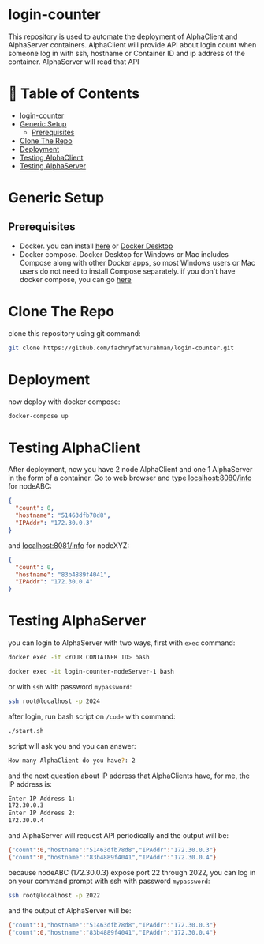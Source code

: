 # login-counter

This repository is used to automate the deployment of AlphaClient and AlphaServer containers. AlphaClient will provide API about login count when someone log in with ssh, hostname or Container ID and ip address of the container. AlphaServer will read that API

<div><h1>📜 Table of Contents</h1></div>

- [login-counter](#login-counter)
- [Generic Setup](#generic-setup)
  - [Prerequisites](#prerequisites)
- [Clone The Repo](#clone-the-repo)
- [Deployment](#deployment)
- [Testing AlphaClient](#testing-alphaclient)
- [Testing AlphaServer](#testing-alphaserver)


# Generic Setup
## Prerequisites
- Docker. you can install [here][docker-url] or [Docker Desktop][docker-desktop-url]
- Docker compose. Docker Desktop for Windows or Mac includes Compose along with other Docker apps, so most Windows users or Mac users do not need to install Compose separately. if you don't have docker compose, you can go [here][docker-compose-url]


# Clone The Repo
clone this repository using git command:

```sh
git clone https://github.com/fachryfathurahman/login-counter.git
```

# Deployment
now deploy with docker compose:

```sh
docker-compose up
```

# Testing AlphaClient
After deployment, now you have 2 node AlphaClient and one 1 AlphaServer in the form of a container. Go to web browser and type [localhost:8080/info][url-node-abc] for nodeABC:

```JSON
{
  "count": 0,
  "hostname": "51463dfb78d8",
  "IPAddr": "172.30.0.3"
}
```
and [localhost:8081/info][url-node-xyz] for nodeXYZ:
```JSON
{
  "count": 0,
  "hostname": "83b4889f4041",
  "IPAddr": "172.30.0.4"
}
```

# Testing AlphaServer
you can login to AlphaServer with two ways, first with `exec` command:

```sh
docker exec -it <YOUR CONTAINER ID> bash
```
```sh
docker exec -it login-counter-nodeServer-1 bash
```


or with `ssh` with password `mypassword`:
```sh
ssh root@localhost -p 2024
```

after login, run bash script on `/code` with command:
```sh
./start.sh
```

script will ask you and you can answer:
```sh
How many AlphaClient do you have?: 2
```

and the next question about IP address that AlphaClients have, for me, the IP address is:
```sh
Enter IP Address 1:
172.30.0.3
Enter IP Address 2:
172.30.0.4
```

and AlphaServer will request API periodically and the output will be:
```sh
{"count":0,"hostname":"51463dfb78d8","IPAddr":"172.30.0.3"}
{"count":0,"hostname":"83b4889f4041","IPAddr":"172.30.0.4"}
```

because nodeABC (172.30.0.3) expose port 22 through 2022, you can log in on your command prompt with ssh with password `mypassword`:

```sh
ssh root@localhost -p 2022
```
and the output of AlphaServer will be:
```sh
{"count":1,"hostname":"51463dfb78d8","IPAddr":"172.30.0.3"}
{"count":0,"hostname":"83b4889f4041","IPAddr":"172.30.0.4"}
```

[docker-url]: https://docs.docker.com/engine/install/ubuntu/
[docker-desktop-url]: https://www.docker.com/products/docker-desktop/
[docker-compose-url]: https://docs.docker.com/compose/install/
[url-node-abc]: https://localhost:8080/info
[url-node-xyz]: https://localhost:8081/info